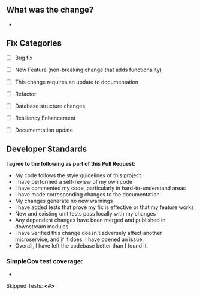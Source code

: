 ## What was the change?
-


## Fix Categories
- [ ] Bug fix
- [ ] New Feature (non-breaking change that adds functionality)
- [ ] This change requires an update to documentation
- [ ] Refactor
- [ ] Database structure changes
- [ ] Resiliency Enhancement
- [ ] Documemtation update


## Developer Standards
**I agree to the following as part of this Pull Request:**

- My code follows the style guidelines of this project
- I have performed a self-review of my own code
- I have commented my code, particularly in hard-to-understand areas
- I have made corresponding changes to the documentation
- My changes generate no new warnings
- I have added tests that prove my fix is effective or that my feature works
- New and existing unit tests pass locally with my changes
- Any dependent changes have been merged and published in downstream modules
- I have verified this change doesn't adversely affect another microservice, and if it does, I have opened an issue.
- Overall, I have left the codebase better than I found it.

### SimpleCov test coverage:
-

Skipped Tests: **<#>**
